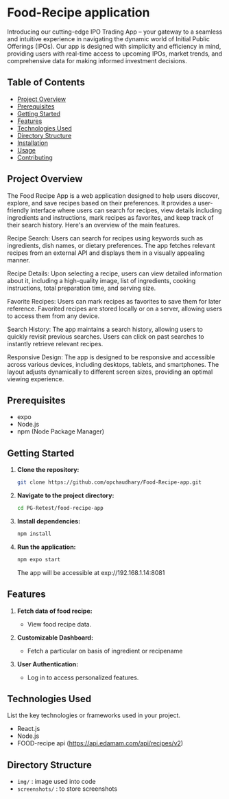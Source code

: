 # Food-Recipe application
Introducing our cutting-edge IPO Trading App – your gateway to a seamless and intuitive experience in navigating the dynamic world of Initial Public Offerings (IPOs). Our app is designed with simplicity and efficiency in mind, providing users with real-time access to upcoming IPOs, market trends, and comprehensive data for making informed investment decisions.
       

## Table of Contents

- [Project Overview](#project-overview)
- [Prerequisites](#prerequisites)
- [Getting Started](#getting-started)
- [Features](#features)
- [Technologies Used](#technologies-used)
- [Directory Structure](#directory-structure)
- [Installation](#installation)
- [Usage](#usage)
- [Contributing](#contributing)


## Project Overview

The Food Recipe App is a web application designed to help users discover, explore, and save recipes based on their preferences. It provides a user-friendly interface where users can search for recipes, view details including ingredients and instructions, mark recipes as favorites, and keep track of their search history. Here's an overview of the main features.

Recipe Search: Users can search for recipes using keywords such as ingredients, dish names, or dietary preferences. The app fetches relevant recipes from an external API and displays them in a visually appealing manner.

Recipe Details: Upon selecting a recipe, users can view detailed information about it, including a high-quality image, list of ingredients, cooking instructions, total preparation time, and serving size.

Favorite Recipes: Users can mark recipes as favorites to save them for later reference. Favorited recipes are stored locally or on a server, allowing users to access them from any device.

Search History: The app maintains a search history, allowing users to quickly revisit previous searches. Users can click on past searches to instantly retrieve relevant recipes.

Responsive Design: The app is designed to be responsive and accessible across various devices, including desktops, tablets, and smartphones. The layout adjusts dynamically to different screen sizes, providing an optimal viewing experience.


## Prerequisites

- expo
- Node.js
- npm (Node Package Manager)
## Getting Started

1. **Clone the repository:**

    ```bash
    git clone https://github.com/opchaudhary/Food-Recipe-app.git
    ```

2. **Navigate to the project directory:**

    ```bash
    cd PG-Retest/food-recipe-app
    ```

3. **Install dependencies:**

    ```bash
    npm install
    ```

4. **Run the application:**

    ```bash
    npm expo start
    ```

    The app will be accessible at exp://192.168.1.14:8081

## Features

1. **Fetch data of food recipe:**
   - View food recipe data.

2. **Customizable Dashboard:**
   - Fetch a particular on basis of ingredient or recipename

3. **User Authentication:**
   - Log in to access personalized features.

## Technologies Used

List the key technologies or frameworks used in your project.
- React.js
- Node.js
- FOOD-recipe api (https://api.edamam.com/api/recipes/v2)

## Directory Structure

- `img/` : image used into code
- `screenshots/` : to store screenshots
